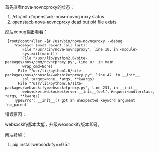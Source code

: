 首先查看nova-novncproxy的状态：

1. /etc/init.d/openstack-nova-novncproxy status
2. openstack-nova-novncproxy dead but pid file exists


然后debug输出看看：

     [root@controller ~]# /usr/bin/nova-novncproxy --debug
    	Traceback (most recent call last):
    	    File "/usr/bin/nova-novncproxy", line 10, in <module>
    	    sys.exit(main())
    	    File "/usr/lib/python2.6/site-packages/nova/cmd/novncproxy.py", line 87, in main
    	    wrap_cmd=None)
    	  File "/usr/lib/python2.6/site-packages/nova/console/websocketproxy.py", line 47, in __init__
    	    ssl_target=None, *args, **kwargs)
    	  File "/usr/lib/python2.6/site-packages/websockify/websocketproxy.py", line 231, in __init__
    	    websocket.WebSocketServer.__init__(self, RequestHandlerClass, *args, **kwargs)
    	TypeError: __init__() got an unexpected keyword argument 'no_parent'


错误原因：

websockify版本太低，升级websockify版本即可。


解决措施：

1.	pip install websockify==0.5.1

